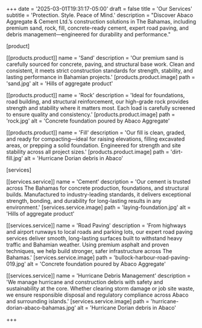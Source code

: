 +++
date = '2025-03-01T19:31:17-05:00'
draft = false
title = 'Our Services'
subtitle = 'Protection. Style. Peace of Mind.'
description = "Discover Abaco Aggregate & Cement Ltd.’s construction solutions in The Bahamas, including premium sand, rock, fill, concrete-ready cement, expert road paving, and debris management—engineered for durability and performance."




[product]

  [[products.product]]
    name = 'Sand'
    description = 'Our premium sand is carefully sourced for concrete, paving, and structural base work. Clean and consistent, it meets strict construction standards for strength, stability, and lasting performance in Bahamian projects.'
    [products.product.image]
      path = 'sand.jpg'
      alt = 'Hills of aggregate product'

  [[products.product]]
    name = 'Rock'
    description = 'Ideal for foundations, road building, and structural reinforcement, our high-grade rock provides strength and stability where it matters most. Each load is carefully screened to ensure quality and consistency.'
    [products.product.image]
      path = 'rock.jpg'
      alt = 'Concrete foundation poured by Abaco Aggregate'

  [[products.product]]
    name = 'Fill'
    description = 'Our fill is clean, graded, and ready for compacting—ideal for raising elevations, filling excavated areas, or prepping a solid foundation. Engineered for strength and site stability across all project sizes.'
    [products.product.image]
      path = 'dirt-fill.jpg'
      alt = 'Hurricane Dorian debris in Abaco'


[services]

  [[services.service]]
    name = 'Cement'
    description = 'Our cement is trusted across The Bahamas for concrete production, foundations, and structural builds. Manufactured to industry-leading standards, it delivers exceptional strength, bonding, and durability for long-lasting results in any environment.'
    [services.service.image]
      path = 'laying-foundation.jpg'
      alt = 'Hills of aggregate product'

  [[services.service]]
    name = 'Road Paving'
    description = 'From highways and airport runways to local roads and parking lots, our expert road paving services deliver smooth, long-lasting surfaces built to withstand heavy traffic and Bahamian weather. Using premium asphalt and proven techniques, we help build stronger, safer infrastructure across The Bahamas.'
    [services.service.image]
      path = 'bullock-harbour-road-paving-019.jpg'
      alt = 'Concrete foundation poured by Abaco Aggregate'

  [[services.service]]
    name = 'Hurricane Debris Management'
    description = 'We manage hurricane and construction debris with safety and sustainability at the core. Whether clearing storm damage or job site waste, we ensure responsible disposal and regulatory compliance across Abaco and surrounding islands.'
    [services.service.image]
      path = 'hurricane-dorian-abaco-bahamas.jpg'
      alt = 'Hurricane Dorian debris in Abaco'

+++

